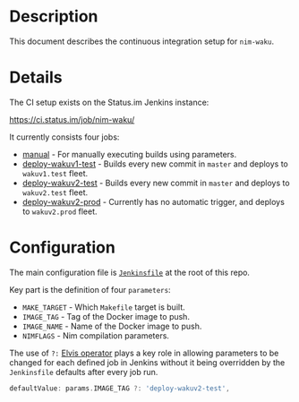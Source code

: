 # Description

This document describes the continuous integration setup for `nim-waku`.

# Details

The CI setup exists on the Status.im Jenkins instance:

https://ci.status.im/job/nim-waku/

It currently consists four jobs:

* [manual](https://ci.status.im/job/nim-waku/job/manual/) - For manually executing builds using parameters.
* [deploy-wakuv1-test](https://ci.status.im/job/nim-waku/job/deploy-wakuv1-test/) - Builds every new commit in `master` and deploys to `wakuv1.test` fleet.
* [deploy-wakuv2-test](https://ci.status.im/job/nim-waku/job/deploy-wakuv2-test/) - Builds every new commit in `master` and deploys to `wakuv2.test` fleet.
* [deploy-wakuv2-prod](https://ci.status.im/job/nim-waku/job/deploy-wakuv2-prod/) - Currently has no automatic trigger, and deploys to `wakuv2.prod` fleet.

# Configuration

The main configuration file is [`Jenkinsfile`](../../Jenkinsfile) at the root of this repo.

Key part is the definition of four `parameters`:

* `MAKE_TARGET` - Which `Makefile` target is built.
* `IMAGE_TAG` - Tag of the Docker image to push.
* `IMAGE_NAME` - Name of the Docker image to push.
* `NIMFLAGS` - Nim compilation parameters.

The use of `?:` [Elvis operator](http://groovy-lang.org/operators.html#_elvis_operator) plays a key role in allowing parameters to be changed for each defined job in Jenkins without it being overridden by the `Jenkinsfile` defaults after every job run.
```groovy
defaultValue: params.IMAGE_TAG ?: 'deploy-wakuv2-test',
```
